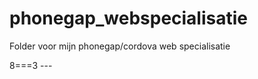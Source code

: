 phonegap_webspecialisatie
=========================

Folder voor mijn phonegap/cordova web specialisatie

8===3 ---
